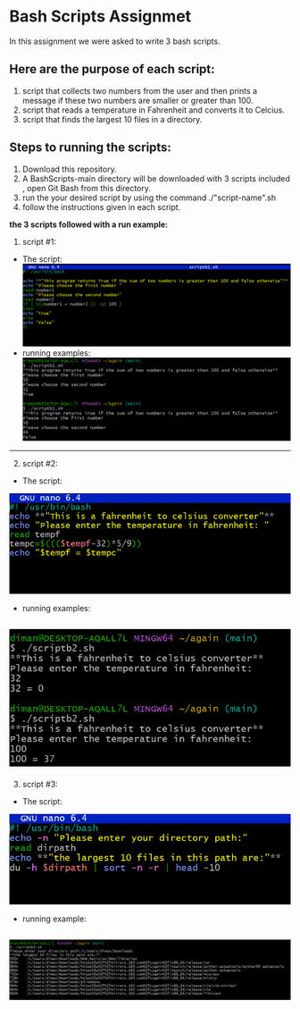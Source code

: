 # **Bash Scripts Assignmet**
In this assignment we were asked to write 3 bash scripts.  

## **Here are the purpose of each script:**
1. script that collects two numbers from the user and then
prints a message if these two numbers are smaller or greater than 100.  
1. script that reads a temperature in Fahrenheit and converts
it to Celcius.  
1. script that finds the largest 10 files in a directory.

## **Steps to running the scripts:**
1. Download this repository.
2. A BashScripts-main directory will be downloaded with 3 scripts included , open Git Bash from this directory.
3. run the your desired script by using the command ./"script-name".sh
1. follow the instructions given in each script.

**the 3 scripts followed with a run example:**  
1. script #1:
- The script:
[![](https://github.com/Dima-Nakhleh/BashScripts/blob/main/examples/script1.PNG)](https://github.com/Dima-Nakhleh/BashScripts/blob/main/examples/script1.PNG)
- running examples:
[![](https://github.com/Dima-Nakhleh/BashScripts/blob/main/examples/script1-example.PNG)](hthttps://github.com/Dima-Nakhleh/BashScripts/blob/main/examples/script1-example.PNGtp://)
---
2. script #2:
- The script:


[![](https://github.com/Dima-Nakhleh/BashScripts/blob/main/examples/script2.PNG)](httphttps://github.com/Dima-Nakhleh/BashScripts/blob/main/examples/script2.PNG://)
- running examples:


[![](https://github.com/Dima-Nakhleh/BashScripts/blob/main/examples/script2-example.PNG)](http://https://github.com/Dima-Nakhleh/BashScripts/blob/main/examples/script2-example.PNG)
---
3. script #3:
- The script:


[![](https://github.com/Dima-Nakhleh/BashScripts/blob/main/examples/script3.PNG)](httphttps://github.com/Dima-Nakhleh/BashScripts/blob/main/examples/script3.PNG://)
- running example:


[![](https://github.com/Dima-Nakhleh/BashScripts/blob/main/examples/script3-example.PNG)](http://https://github.com/Dima-Nakhleh/BashScripts/blob/main/examples/script3-example.PNG)
---
